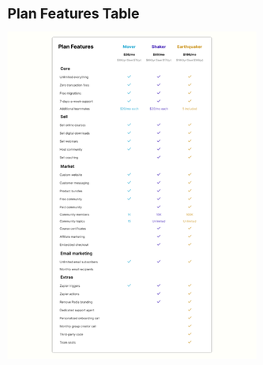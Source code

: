 # Plan Features Table

![Plan Features Table](https://github.com/nslcoder/100-Days-Of-CSS/blob/main/screenshots/plan-features-table.png)

